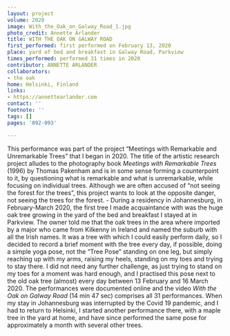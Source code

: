 ```yaml
---
layout: project
volume: 2020
image: With_the_Oak_on_Galway_Road_1.jpg
photo_credit: Annette Arlander
title: WITH THE OAK ON GALWAY ROAD
first_performed: first performed on February 13, 2020
place: yard of bed and breakfast in Galway Road, Parkview
times_performed: performed 31 times in 2020
contributor: ANNETTE ARLANDER
collaborators:
- the oak
home: Helsinki, Finland
links:
- https://annettearlander.com
contact: ''
footnote: ''
tags: []
pages: '092-093'

---
```


This performance was part of the project “Meetings with Remarkable and Unremarkable Trees” that I began in 2020. The title of the artistic research project alludes to the photography book *Meetings with Remarkable Trees* (1996) by Thomas Pakenham and is in some sense forming a counterpoint to it, by questioning what is remarkable and what is unremarkable, while focusing on individual trees. Although we are often accused of “not seeing the forest for the trees”, this project wants to look at the opposite danger, not seeing the trees for the forest. - During a residency in Johannesburg, in February-March 2020, the first tree I made acquaintance with was the huge oak tree growing in the yard of the bed and breakfast I stayed at in Parkview. The owner told me that the oak trees in the area where imported by a major who came from Kilkenny in Ireland and named the suburb with all the Irish names. It was a tree with which I could easily perform daily, so I decided to record a brief moment with the tree every day, if possible, doing a simple yoga pose, not the “Tree Pose” standing on one leg, but simply reaching up with my arms, raising my heels, standing on my toes and trying to stay there. I did not need any further challenge, as just trying to stand on my toes for a moment was hard enough, and I practised this pose next to the old oak tree (almost) every day between 13 February and 16 March 2020. The performances were documented online and the video *With the Oak on Galway Road* (14 min 47 sec) comprises all 31 performances. When my stay in Johannesburg was interrupted by the Covid 19 pandemic, and I had to return to Helsinki, I started another performance there, with a maple tree in the yard at home, and have since performed the same pose for approximately a month with several other trees.
